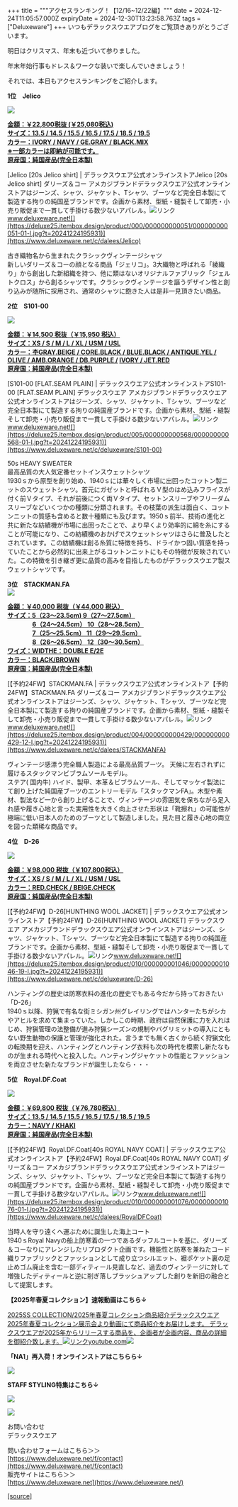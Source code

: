 +++
title = """アクセスランキング！【12/16~12/22編】"""
date = 2024-12-24T11:05:57.000Z
expiryDate = 2024-12-30T13:23:58.763Z
tags = ["Deluxeware"]
+++
いつもデラックスウエアブログをご覧頂きありがとうございます。

明日はクリスマス、年末も近づいて参りました。

年末年始行事もドレス＆ワークな装いで楽しんでいきましょう！

それでは、本日もアクセスランキングをご紹介します。

**1位　Jelico**

**[![](https://stat.ameba.jp/user_images/20241218/16/deluxeware/66/92/j/o1199159815522933305.jpg)](https://stat.ameba.jp/user_images/20241218/16/deluxeware/66/92/j/o1199159815522933305.jpg)**

**[金額：￥22,800税抜 (￥25,080税込)](https://www.deluxeware.net/c/dalees/Jelico)  
[サイズ：13.5 / 14.5 / 15.5 / 16.5 / 17.5 / 18.5 / 19.5](https://www.deluxeware.net/c/dalees/Jelico)  
[カラー：IVORY / NAVY / GE.GRAY / BLACK.MIX](https://www.deluxeware.net/c/dalees/Jelico)  
[※一部カラーは即納が可能です。](https://www.deluxeware.net/c/dalees/Jelico)  
[原産国：純国産品(完全日本製)](https://www.deluxeware.net/c/dalees/Jelico)**

[Jelico \[20s Jelico shirt\] | デラックスウエア公式オンラインストアJelico \[20s Jelico shirt\] ダリーズ＆コー アメカジブランドデラックスウエア公式オンラインストアはジーンズ、シャツ、ジャケット、Tシャツ、ブーツなど完全日本製にて製造する拘りの純国産ブランドです。企画から素材、型紙・縫製そして卸売・小売り販促まで一貫して手掛ける数少ないアパレル。![リンク](https://c.stat100.ameba.jp/ameblo/symbols/v3.20.0/svg/gray/editor_link.svg)www.deluxeware.net![](https://deluxe25.itembox.design/product/000/000000000051/000000000051-01-l.jpg?t=20241224195931)](https://www.deluxeware.net/c/dalees/Jelico)

古き織物名から生まれたクラシックヴィンテージシャツ  
新しいダリーズ＆コーの顔となる商品「ジェリコ」。3大織物と呼ばれる「綾織り」から創出した新組織を持つ、他に類はないオリジナルファブリック「ジェルトクロス」から創るシャツです。クラシックヴィンテージを謳うデザイン性と創り込みが随所に採用され、通常のシャツに飽きた人は是非一見頂きたい商品。

**2位　S101-00**

![](https://deluxe25.itembox.design/product/005/000000000568/000000000568-19-l.jpg?t=20241224195931)

**[金額：￥14,500 税抜（￥15,950 税込）](https://www.deluxeware.net/c/deluxeware/S101-00)  
[サイズ：XS / S / M / L / XL / USM / USL](https://www.deluxeware.net/c/deluxeware/S101-00)  
[カラー：杢GRAY.BEIGE / CORE.BLACK / BLUE.BLACK / ANTIQUE.YEL / OLIVE / AMB.ORANGE / DB.PURPLE /](https://www.deluxeware.net/c/deluxeware/S101-00) [IVORY / JET.RED](https://www.deluxeware.net/c/deluxeware/S101-00)  
[原産国：純国産品(完全日本製)](https://www.deluxeware.net/c/deluxeware/S101-00)**

[S101-00 \[FLAT.SEAM PLAIN\] | デラックスウエア公式オンラインストアS101-00 \[FLAT.SEAM PLAIN\] デラックスウエア アメカジブランドデラックスウエア公式オンラインストアはジーンズ、シャツ、ジャケット、Tシャツ、ブーツなど完全日本製にて製造する拘りの純国産ブランドです。企画から素材、型紙・縫製そして卸売・小売り販促まで一貫して手掛ける数少ないアパレル。![リンク](https://c.stat100.ameba.jp/ameblo/symbols/v3.20.0/svg/gray/editor_link.svg)www.deluxeware.net![](https://deluxe25.itembox.design/product/005/000000000568/000000000568-01-l.jpg?t=20241224195931)](https://www.deluxeware.net/c/deluxeware/S101-00)

50s HEAVY SWEATER  
最高品質の大人気定番セットインスウェットシャツ  
1930ｓから原型を創り始め、1940ｓには華々しく市場に出回ったコットン製ニットのスウェットシャツ。首元にガゼットと呼ばれるＶ型のはめ込みフライスが付く前Ｖタイプ、それが前後につく両Ｖタイプ、セットンスリーブやフリーダムスリーブなどいくつかの種類に分類されます。その枝葉の派生は面白く、コットンニットの質感も含めると数十種類にも及びます。1950ｓ前半、技術の進化と共に新たな紡績機が市場に出回ったことで、より早くより効率的に綿を糸にすることが可能になり、この紡績機のおかげでスウェットシャツはさらに普及したとされています。この紡績機は創る糸質に特徴を持ち、ドライかつ固い質感を持っていたことから必然的に出来上がるコットンニットにもその特徴が反映されていた。この特徴を引き継ぎ更に品質の高みを目指したものがデラックスウエア製スウェットシャツです。

**3位　STACKMAN.FA**  
![](https://deluxe25.itembox.design/product/004/000000000429/000000000429-11-l.jpg?t=20241224195931)

**[金額：￥40,000 税抜（￥44,000 税込）](https://www.deluxeware.net/c/dalees/STACKMANFA)  
[サイズ：5（23〜23.5cm) 9（27〜27.5cm）](https://www.deluxeware.net/c/dalees/STACKMANFA)  
　　　　[6（24〜24.5cm） 10（28〜28.5cm）](https://www.deluxeware.net/c/dalees/STACKMANFA)  
　　　　[7（25〜25.5cm） 11（29〜29.5cm）](https://www.deluxeware.net/c/dalees/STACKMANFA)  
　　　　[8（26〜26.5cm） 12（30〜30.5cm）](https://www.deluxeware.net/c/dalees/STACKMANFA)  
[ワイズ：WIDTHE：DOUBLE E/2E](https://www.deluxeware.net/c/dalees/STACKMANFA)  
[カラー：BLACK/BROWN](https://www.deluxeware.net/c/dalees/STACKMANFA)  
[原産国：純国産品(完全日本製)](https://www.deluxeware.net/c/dalees/STACKMANFA)**

[【予約24FW】STACKMAN.FA | デラックスウエア公式オンラインストア【予約24FW】STACKMAN.FA ダリーズ＆コー アメカジブランドデラックスウエア公式オンラインストアはジーンズ、シャツ、ジャケット、Tシャツ、ブーツなど完全日本製にて製造する拘りの純国産ブランドです。企画から素材、型紙・縫製そして卸売・小売り販促まで一貫して手掛ける数少ないアパレル。![リンク](https://c.stat100.ameba.jp/ameblo/symbols/v3.20.0/svg/gray/editor_link.svg)www.deluxeware.net![](https://deluxe25.itembox.design/product/004/000000000429/000000000429-12-l.jpg?t=20241224195931)](https://www.deluxeware.net/c/dalees/STACKMANFA)

ヴィンテージ感漂う完全職人製造による最高品質ブーツ。 天候に左右されずに履けるスタックマンビブラムソールモデル。  
ステア( 国内牛) ハイド、製甲、本革＆ビブラムソール、そしてマッケイ製法にて創り上げた純国産ブーツのエントリーモデル「スタックマンFA」。木型や素材、製法など一から創り上げることで、ヴィンテージの雰囲気を保ちながら足入れ感や履き心地と言った実用性を大きく向上させた形状は「靴擦れ」の可能性が極端に低い日本人のためのブーツとして製造しました。見た目と履き心地の両立を図った類稀な商品です。

**4位　D-26**

![](https://deluxe25.itembox.design/product/010/000000001046/000000001046-03-l.jpg?t=20241224195931)

**[金額：￥98,000 税抜（￥107,800税込）](https://www.deluxeware.net/c/deluxeware/D-26)  
[サイズ：XS / S / M / L / XL / USM / USL](https://www.deluxeware.net/c/deluxeware/D-26)  
[カラー：RED.CHECK / BEIGE.CHECK](https://www.deluxeware.net/c/deluxeware/D-26)  
[原産国：純国産品(完全日本製)](https://www.deluxeware.net/c/deluxeware/D-26)**

[【予約24FW】D-26\[HUNTHING WOOL JACKET\] | デラックスウエア公式オンラインストア【予約24FW】D-26\[HUNTHING WOOL JACKET\] デラックスウエア アメカジブランドデラックスウエア公式オンラインストアはジーンズ、シャツ、ジャケット、Tシャツ、ブーツなど完全日本製にて製造する拘りの純国産ブランドです。企画から素材、型紙・縫製そして卸売・小売り販促まで一貫して手掛ける数少ないアパレル。![リンク](https://c.stat100.ameba.jp/ameblo/symbols/v3.20.0/svg/gray/editor_link.svg)www.deluxeware.net![](https://deluxe25.itembox.design/product/010/000000001046/000000001046-19-l.jpg?t=20241224195931)](https://www.deluxeware.net/c/deluxeware/D-26)

ハンティングの歴史は防寒衣料の進化の歴史でもある今だから持っておきたい「D-26」  
1940ｓ以降、狩猟で有名な街ミシガン州グレイリングではハンターたちがシカやアヒルを求めて集まっていた。しかしこの時期、政府は自然保護に力を入れはじめ、狩猟管理の法整備が進み狩猟シーズンの規制やバグリミットの導入にともない野生動物の保護と管理が強化された。言うまでも無く古くから続く狩猟文化の転換期を迎え、ハンティングとハンティング衣料も次の時代を模索し新たなものが生まれる時代へと投入した。ハンティングジャケットの性能とファッションを両立させた新たなブランドが誕生したなら・・・

**5位　Royal.DF.Coat**

![](https://deluxe25.itembox.design/product/010/000000001076/000000001076-08-l.jpg?t=20241224195931)

**[金額：￥69,800 税抜（￥76,780税込）](https://www.deluxeware.net/c/dalees/RoyalDFCoat)  
[サイズ：13.5 / 14.5 / 15.5 / 16.5 / 17.5 / 18.5 / 19.5](https://www.deluxeware.net/c/dalees/RoyalDFCoat)  
[カラー：NAVY / KHAKI](https://www.deluxeware.net/c/dalees/RoyalDFCoat)  
[原産国：純国産品(完全日本製)](https://www.deluxeware.net/c/dalees/RoyalDFCoat)**

[【予約24FW】Royal.DF.Coat\[40s ROYAL NAVY COAT\] | デラックスウエア公式オンラインストア【予約24FW】Royal.DF.Coat\[40s ROYAL NAVY COAT\] ダリーズ＆コー アメカジブランドデラックスウエア公式オンラインストアはジーンズ、シャツ、ジャケット、Tシャツ、ブーツなど完全日本製にて製造する拘りの純国産ブランドです。企画から素材、型紙・縫製そして卸売・小売り販促まで一貫して手掛ける数少ないアパレル。![リンク](https://c.stat100.ameba.jp/ameblo/symbols/v3.20.0/svg/gray/editor_link.svg)www.deluxeware.net![](https://deluxe25.itembox.design/product/010/000000001076/000000001076-01-l.jpg?t=20241224195931)](https://www.deluxeware.net/c/dalees/RoyalDFCoat)

当時人を守り遠くへ運ぶために誕生した海上コート  
1940ｓRoyal Navyの船上防寒着の一つであるダッフルコートを基に、ダリーズ＆コーなりにアレンジしたリプロダクト企画です。機能性と防寒を兼ねたコード織りファブリックとファッションとして成り立つシルエット、裾ポケット裏の足止めゴム廃止を含む一部ディティール見直しなど、過去のヴィンテージに対して増強したディティールと逆に削ぎ落しブラッシュアップした創りを新旧の融合として提案します。

**【2025年春夏コレクション】速報動画はこちら↓**

[2025SS COLLECTION/2025年春夏コレクション商品紹介デラックスウエア2025年春夏コレクション展示会より動画にて商品紹介をお届けします。 デラックスウエアが2025年からリリースする商品を、企画者が企画内容、商品の詳細を御紹介致します。![リンク](https://c.stat100.ameba.jp/ameblo/symbols/v3.20.0/svg/gray/editor_link.svg)youtube.com![](https://i.ytimg.com/vi/A71qJSd2lh4/hqdefault.jpg?sqp=-oaymwEXCOADEI4CSFryq4qpAwkIARUAAIhCGAE=&rs=AOn4CLAjvDtZHCLmch_wfz5qqtOMUoi28A&days_since_epoch=20081)](https://youtube.com/playlist?list=PLmcuUjZ67rhnclr762_W-zDg7FyyrNvqF&si=PMWuMv7F7MCKjpgq)

**「NA1」再入荷！オンラインストアはこちらら↓**

[![](https://stat.ameba.jp/user_images/20241224/10/deluxeware/90/fc/j/o1200050015524983776.jpg?caw=800)](https://www.deluxeware.net/c/dalees/NA1)

**STAFF STYLING特集はこちら↓**

[![](https://stat.ameba.jp/user_images/20241205/11/deluxeware/42/a2/j/o1200050015517935293.jpg?caw=800)](https://www.deluxeware.net/f/styling)

[![](https://stat.ameba.jp/user_images/20240315/15/deluxeware/04/7f/j/o0800026015413271803.jpg?caw=800)](https://www.instagram.com/deluxeware/?hl=ja)

お問い合わせ  
デラックスウエア

問い合わせフォームはこちら＞＞  
[https://www.deluxeware.net/f/contact](https://www.deluxeware.net/f/contact)  
販売サイトはこちら＞＞  
[https://www.deluxeware.net](https://www.deluxeware.net/)

[[source]](https://ameblo.jp/deluxeware/entry-12879848594.html)
